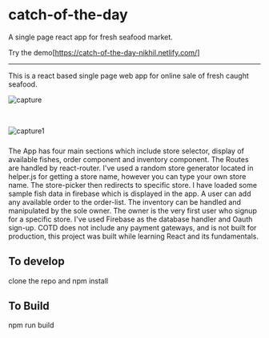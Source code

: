 # catch-of-the-day 
A single page react app for fresh seafood market.

Try the demo[https://catch-of-the-day-nikhil.netlify.com/]
<hr>

This is a react based single page web app for online sale of fresh caught seafood. 


![capture](https://user-images.githubusercontent.com/30730696/51416201-78fadd00-1b9e-11e9-8d04-bbc0ca428d76.JPG)

<br>

![capture1](https://user-images.githubusercontent.com/30730696/51416236-a051aa00-1b9e-11e9-9912-a088a361d282.JPG)


###
The App has four main sections which include store selector, display of available fishes, order component and inventory component.
The Routes are handled by react-router. 
I've used a random store generator located in helper.js for getting a store name, however you can type your own store name.
The store-picker then redirects to specific store.
I have loaded some sample fish data in firebase which is displayed in the app.
A user can add any available order to the order-list. 
The inventory can be handled and manipulated by the sole owner. The owner is the very first user who signup for a specific store.
I've used Firebase as the database handler and Oauth sign-up.
COTD does not include any payment gateways, and is not built for production, this project was built while learning React and its fundamentals.

###


## To develop
clone the repo and npm install

## To Build
npm run build

